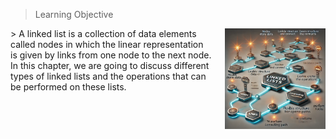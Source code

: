 
 > Learning Objective 
<div style="display: flex; align-items: flex-start; gap: 20px; margin-bottom: 20px;">
 <div style="flex: 2;">>  A linked list is a collection of data elements called nodes in which the linear 
representation is given by links from one node to the next node. In this chapter, we 
are going to discuss different types of linked lists and the operations that can be 
performed on these lists.
 
 </div>
 <div style="flex: 1;"> 

 <img src = "/image/list/1g.webp"/>
 </div></div>
